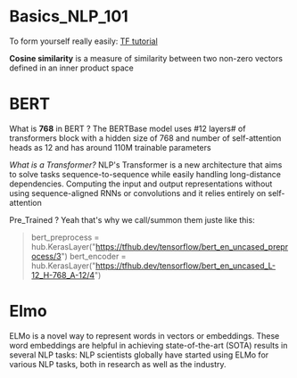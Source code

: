# Basics_NLP_101

To form yourself really easily: [TF tutorial](https://www.tensorflow.org/tutorials?hl=fr)


**Cosine similarity** is a measure of similarity between two non-zero vectors defined in an inner product space



# BERT 
What is **768** in BERT ?
The BERTBase model uses #12 layers# of transformers block with a hidden size of 768 and number of self-attention heads as 12 and has around 110M trainable parameters


*What is a Transformer?*
NLP's Transformer is a new architecture that aims to solve tasks sequence-to-sequence while easily handling long-distance dependencies. Computing the input and output representations without using sequence-aligned RNNs or convolutions and it relies entirely on self-attention

Pre_Trained ? 
Yeah that's why we call/summon them juste like this: 
> bert_preprocess = hub.KerasLayer("https://tfhub.dev/tensorflow/bert_en_uncased_preprocess/3")
> bert_encoder = hub.KerasLayer("https://tfhub.dev/tensorflow/bert_en_uncased_L-12_H-768_A-12/4") 


# Elmo
ELMo is a novel way to represent words in vectors or embeddings. These word embeddings are helpful in achieving state-of-the-art (SOTA) results in several NLP tasks: NLP scientists globally have started using ELMo for various NLP tasks, both in research as well as the industry.
